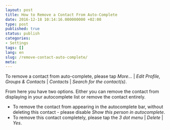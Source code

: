 ```yaml
---
layout: post
title: How to Remove a Contact From Auto-Complete
date: 2016-12-18 10:14:16.000000000 +02:00
type: post
published: true
status: publish
categories:
- Settings
tags: []
lang: en
slug: /remove-contact-auto-complete/
meta:
---
```


To remove a contact from auto-complete, please tap *More...* \| *Edit Profile, Groups &amp; Contacts* \| *Contacts* \| *Search for the contact(s)*.

From here you have two options. Either you can remove the contact from displaying in your autocomplete list or remove the contact entirely.

* To remove the contact from appearing in the autocomplete bar, without deleting this contact - please disable *Show this person in autocomplete*.
* To remove this contact completely, please tap the *3 dot menu* \| *Delete* \| *Yes*.
